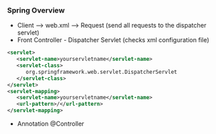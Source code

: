 ### Spring Overview

* Client --> web.xml --> Request (send all requests to the dispatcher servlet)
* Front Controller - Dispatcher Servlet (checks xml configuration file)
```web.xml
<servlet>
   <servlet-name>yourservletname</servlet-name>
   <servlet-class>
      org.springframework.web.servlet.DispatcherServlet
   </servlet-class>
</servlet>
<servlet-mapping>
   <servlet-name>yourservletname</servlet-name>
   <url-pattern>/</url-pattern>
</servlet-mapping>
```
* Annotation @Controller
